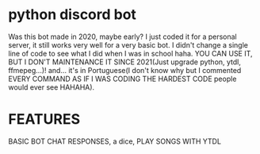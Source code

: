 # python discord bot

Was this bot made in 2020, maybe early? I just coded it for a personal server, it still works very well for a very basic bot. I didn't change a single line of code to see what I did when I was in school haha. YOU CAN USE IT, BUT I DON'T MAINTENANCE IT SINCE 2021(Just upgrade python, ytdl, ffmepeg...)! and... it's in Portuguese(I don't know why but I commented EVERY COMMAND AS IF I WAS CODING THE HARDEST CODE people would ever see HAHAHA).

# FEATURES

BASIC BOT CHAT RESPONSES,
a dice,
PLAY SONGS WITH YTDL
